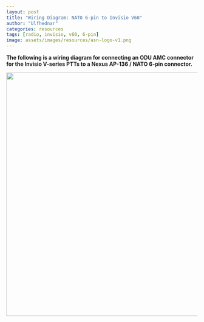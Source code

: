 ```yaml
---
layout: post
title: "Wiring Diagram: NATO 6-pin to Invisio V60"
author: "Ulfhednar"
categories: resources
tags: [radio, invisio, v60, 6-pin]
image: assets/images/resources/asn-logo-v1.png
---
```



**The following is a wiring diagram for connecting an ODU AMC connector for the Invisio V-series PTTs to a Nexus AP-136 / NATO 6-pin connector.**


<div class="image-thumbnail">
<a href="{{site.baseurl}}assets/images/004_resources/V60-NATO6pin.png">
<img src="{{site.baseurl}}assets/images/004_resources/V60-NATO6pin.png" width="640"/>
</a>
</div>